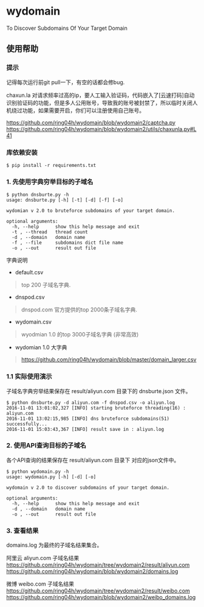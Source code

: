 # wydomain
To Discover Subdomains Of Your Target Domain

## 使用帮助
### 提示
记得每次运行前git pull一下，有空的话都会修bug.   
   
chaxun.la 对请求频率过高的ip，要人工输入验证码，代码嵌入了[云速打码]自动识别验证码的功能，但是多人公用账号，导致我的账号被封禁了，所以临时关闭人机绕过功能，如果需要开启，你们可以注册使用自己账号。    
   
https://github.com/ring04h/wydomain/blob/wydomain2/captcha.py   
https://github.com/ring04h/wydomain/blob/wydomain2/utils/chaxunla.py#L41   
   
### 库依赖安装
```
$ pip install -r requirements.txt	
```

### 1. 先使用字典穷举目标的子域名
```
$ python dnsburte.py -h
usage: dnsburte.py [-h] [-t] [-d] [-f] [-o]

wydomian v 2.0 to bruteforce subdomains of your target domain.

optional arguments:
  -h, --help      show this help message and exit
  -t , --thread   thread count
  -d , --domain   domain name
  -f , --file     subdomains dict file name
  -o , --out      result out file
```
   
字典说明   
   
* default.csv       
> top 200 子域名字典.   
 
* dnspod.csv   
> dnspod.com 官方提供的top 2000条子域名字典.   
 
* wydomain.csv   
> wyodmian 1.0 的top 3000子域名字典 (非常高效)   
    
* wydomian 1.0 大字典   
> https://github.com/ring04h/wydomain/blob/master/domain_larger.csv 
   
### 1.1 实际使用演示
子域名字典穷举结果保存在 result/aliyun.com 目录下的 dnsburte.json 文件。   
   
```
$ python dnsburte.py -d aliyun.com -f dnspod.csv -o aliyun.log
2016-11-01 13:01:02,327 [INFO] starting bruteforce threading(16) : aliyun.com
2016-11-01 13:02:15,985 [INFO] dns bruteforce subdomains(51) successfully...
2016-11-01 15:03:43,367 [INFO] result save in : aliyun.log
```
   
### 2. 使用API查询目标的子域名
各个API查询的结果保存在 result/aliyun.com 目录下 对应的json文件中。   
   
```
$ python wydomain.py -h
usage: wydomain.py [-h] [-d] [-o]

wydomain v 2.0 to discover subdomains of your target domain.

optional arguments:
  -h, --help      show this help message and exit
  -d , --domain   domain name
  -o , --out      result out file
```

### 3. 查看结果
domains.log 为最终的子域名结果集合。   
   
阿里云 aliyun.com 子域名结果    
https://github.com/ring04h/wydomain/tree/wydomain2/result/aliyun.com    
https://github.com/ring04h/wydomain/blob/wydomain2/domains.log    
   
微博 weibo.com 子域名结果   
https://github.com/ring04h/wydomain/tree/wydomain2/result/weibo.com
https://github.com/ring04h/wydomain/blob/wydomain2/weibo_domains.log   

